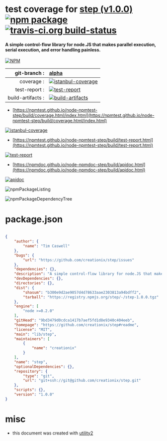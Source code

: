 # test coverage for  [step (v1.0.0)](https://github.com/creationix/step#readme)  [![npm package](https://img.shields.io/npm/v/npmtest-step.svg?style=flat-square)](https://www.npmjs.org/package/npmtest-step) [![travis-ci.org build-status](https://api.travis-ci.org/npmtest/node-npmtest-step.svg)](https://travis-ci.org/npmtest/node-npmtest-step)
#### A simple control-flow library for node.JS that makes parallel execution, serial execution, and error handling painless.

[![NPM](https://nodei.co/npm/step.png?downloads=true&downloadRank=true&stars=true)](https://www.npmjs.com/package/step)

| git-branch : | [alpha](https://github.com/npmtest/node-npmtest-step/tree/alpha)|
|--:|:--|
| coverage : | [![istanbul-coverage](https://npmtest.github.io/node-npmtest-step/build/coverage.badge.svg)](https://npmtest.github.io/node-npmtest-step/build/coverage.html/index.html)|
| test-report : | [![test-report](https://npmtest.github.io/node-npmtest-step/build/test-report.badge.svg)](https://npmtest.github.io/node-npmtest-step/build/test-report.html)|
| build-artifacts : | [![build-artifacts](https://npmtest.github.io/node-npmtest-step/glyphicons_144_folder_open.png)](https://github.com/npmtest/node-npmtest-step/tree/gh-pages/build)|

- [https://npmtest.github.io/node-npmtest-step/build/coverage.html/index.html](https://npmtest.github.io/node-npmtest-step/build/coverage.html/index.html)

[![istanbul-coverage](https://npmtest.github.io/node-npmtest-step/build/screenCapture.buildCi.browser.%252Ftmp%252Fbuild%252Fcoverage.lib.html.png)](https://npmtest.github.io/node-npmtest-step/build/coverage.html/index.html)

- [https://npmtest.github.io/node-npmtest-step/build/test-report.html](https://npmtest.github.io/node-npmtest-step/build/test-report.html)

[![test-report](https://npmtest.github.io/node-npmtest-step/build/screenCapture.buildCi.browser.%252Ftmp%252Fbuild%252Ftest-report.html.png)](https://npmtest.github.io/node-npmtest-step/build/test-report.html)

- [https://npmdoc.github.io/node-npmdoc-step/build/apidoc.html](https://npmdoc.github.io/node-npmdoc-step/build/apidoc.html)

[![apidoc](https://npmdoc.github.io/node-npmdoc-step/build/screenCapture.buildCi.browser.%252Ftmp%252Fbuild%252Fapidoc.html.png)](https://npmdoc.github.io/node-npmdoc-step/build/apidoc.html)

![npmPackageListing](https://npmtest.github.io/node-npmtest-step/build/screenCapture.npmPackageListing.svg)

![npmPackageDependencyTree](https://npmtest.github.io/node-npmtest-step/build/screenCapture.npmPackageDependencyTree.svg)



# package.json

```json

{
    "author": {
        "name": "Tim Caswell"
    },
    "bugs": {
        "url": "https://github.com/creationix/step/issues"
    },
    "dependencies": {},
    "description": "A simple control-flow library for node.JS that makes parallel execution, serial execution, and error handling painless.",
    "devDependencies": {},
    "directories": {},
    "dist": {
        "shasum": "b300e9d2ae9057d4d78633aae2303813a94bdff2",
        "tarball": "https://registry.npmjs.org/step/-/step-1.0.0.tgz"
    },
    "engine": [
        "node >=0.2.0"
    ],
    "gitHead": "9bd3479d0cdca1417b7aef5fd1d8e9340c404eeb",
    "homepage": "https://github.com/creationix/step#readme",
    "license": "MIT",
    "main": "lib/step",
    "maintainers": [
        {
            "name": "creationix"
        }
    ],
    "name": "step",
    "optionalDependencies": {},
    "repository": {
        "type": "git",
        "url": "git+ssh://git@github.com/creationix/step.git"
    },
    "scripts": {},
    "version": "1.0.0"
}
```



# misc
- this document was created with [utility2](https://github.com/kaizhu256/node-utility2)
